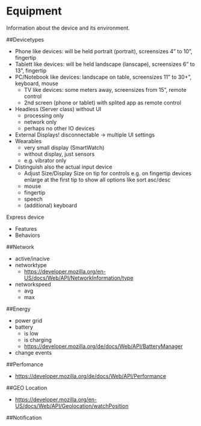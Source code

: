 Equipment
=========

Information about the device and its environment.

##Devicetypes

- Phone like devices: will be held portrait (portrait), screensizes 4” to 10”, fingertip
- Tablett like devices: will be held landscape (lanscape), screensizes 6” to 13”, fingertip
- PC/Notebook like devices: landscape on table, screensizes 11” to 30+”, keyboard, mouse
    - TV like devices: some meters away, screensizes from 15”, remote control
    - 2nd screen (phone or tablet) with splited app as remote control
- Headless (Server class) without UI
    - processing only
    - network only
    - perhaps no other IO devices
- External Displays! disconnectable → multiple UI settings 
- Wearables
    - very small display (SmartWatch)
    - without display, just sensors
    - e.g. vibrator only
- Distinguish also the actual input device
    - Adjust Size/Display Size on tip for controls e.g. on fingertip devices enlarge at the first tip to show all options like sort asc/desc
    - mouse
    - fingertip
    - speech
    - (additional) keyboard
    
Express device
- Features
- Behaviors

##Network
- active/inacive
- networktype
    - https://developer.mozilla.org/en-US/docs/Web/API/NetworkInformation/type
- networkspeed
    - avg
    - max
    
##Energy
- power grid
- battery
    - is low
    - is charging
    - https://developer.mozilla.org/de/docs/Web/API/BatteryManager 
- change events

##Perfomance
- https://developer.mozilla.org/de/docs/Web/API/Performance

##GEO Location
- https://developer.mozilla.org/en-US/docs/Web/API/Geolocation/watchPosition

##Notification
